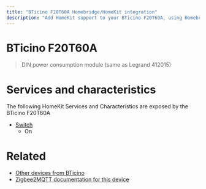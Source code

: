 ```yaml
---
title: "BTicino F20T60A Homebridge/HomeKit integration"
description: "Add HomeKit support to your BTicino F20T60A, using Homebridge, Zigbee2MQTT and homebridge-z2m."
---
```

<!---
This file has been GENERATED using src/docgen/docgen.ts
DO NOT EDIT THIS FILE MANUALLY!
-->
# BTicino F20T60A
> DIN power consumption module (same as Legrand 412015)


# Services and characteristics
The following HomeKit Services and Characteristics are exposed by
the BTicino F20T60A

* [Switch](../../switch.md)
  * On


# Related
* [Other devices from BTicino](../index.md#bticino)
* [Zigbee2MQTT documentation for this device](https://www.zigbee2mqtt.io/devices/F20T60A.html)